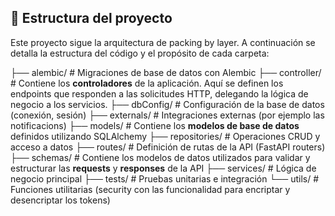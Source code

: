 ## 📁 Estructura del proyecto

Este proyecto sigue la arquitectura de packing by layer. A continuación se detalla la estructura del código y el propósito de cada carpeta:

├── alembic/           # Migraciones de base de datos con Alembic
├── controller/        # Contiene los **controladores** de la aplicación. Aquí se definen los endpoints que responden a las solicitudes HTTP, delegando la lógica de negocio a los servicios.
├── dbConfig/          # Configuración de la base de datos (conexión, sesión)
├── externals/         # Integraciones externas (por ejemplo las notificacions)
├── models/            # Contiene los **modelos de base de datos** definidos utilizando SQLAlchemy
├── repositories/      # Operaciones CRUD y acceso a datos
├── routes/            # Definición de rutas de la API (FastAPI routers)
├── schemas/           # Contiene los modelos de datos utilizados para validar y estructurar las **requests** y **responses** de la API
├── services/          # Lógica de negocio principal
├── tests/             # Pruebas unitarias e integración
└── utils/             # Funciones utilitarias (security con las funcionalidad para encriptar y desencriptar los tokens)

